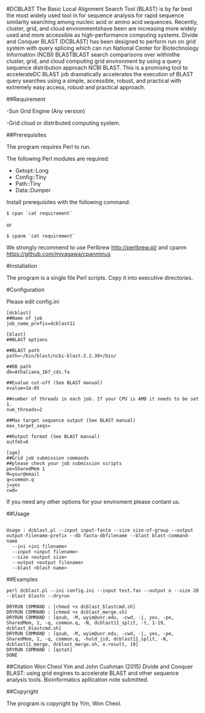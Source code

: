 

#DCBLAST
 The Basic Local Alignment Search Tool (BLAST) is by far best the most widely used tool in for sequence analysis for rapid sequence similarity searching among nucleic acid or amino acid sequences. Recently, cluster, grid, and cloud environmentshave been are increasing more widely used and more accessible as high-performance computing systems. Divide and Conquer BLAST (DCBLAST) has been designed to perform run on grid system with query splicing which can run National Center for Biotechnology Information (NCBI) BLASTBLAST search comparisons  over withinthe cluster, grid, and cloud computing grid environment by using a query sequence distribution approach NCBI BLAST. This is a promising tool to accelerateDC BLAST job dramatically accelerates the execution of BLAST query searches using a simple, accessible, robust, and practical with extremely easy access, robust and practical approach.


##Requirement

-Sun Grid Engine (Any version)

-Grid cloud or distributed computing system.

##Prerequisites

The program requires Perl to run.

The following Perl modules are required:

- Getopt::Long
- Config::Tiny
- Path::Tiny
- Data::Dumper

Install prerequisites with the following command:
```
$ cpan `cat requirement`
```
or
```
$ cpanm `cat requirement`
```

We strongly recommend to use Perlbrew http://perlbrew.pl/ and cpanm https://github.com/miyagawa/cpanminus



#Installation

The program is a single file Perl scripts. Copy it into executive directories.


#Configuration

Please edit config.ini

```
[dcblast]
##Name of job
job_name_prefix=dcblast11

[blast]
##BLAST options

##BLAST path 
path=~/bin/blast/ncbi-blast-2.2.30+/bin/

##DB path
db=Athaliana_167_cds.fa

##Evalue cut-off (See BLAST manual)
evalue=1e-05

##number of threads in each job. If your CPU is AMD it needs to be set 1.
num_threads=2

##Max target sequence output (See BLAST manual)
max_target_seqs=

##Output format (See BLAST manual)
outfmt=6

[sge]
##Grid job submission commands
##please check your job submission scripts
pe=SharedMem 1
M=your@email
q=common.q
j=yes
cwd=

```
If you need any other options for your enviroment please contant us.

##Usage

```

Usage : dcblast.pl --input input-fasta --size size-of-group --output output-filename-prefix --db fasta-dbfilename --blast blast-command-name
  --ini <ini filename>
  --input <input filename>
  --size <output size>
  --output <output filename>
  --blast <blast name>

```


##Examples


```
perl dcblast.pl --ini config.ini --input test.fas --output o --size 20 --blast blastn --dryrun
```

```
DRYRUN COMMAND : [chmod +x dcblast_blastcmd.sh]
DRYRUN COMMAND : [chmod +x dcblast_merge.sh]
DRYRUN COMMAND : [qsub, -M, wyim@unr.edu, -cwd, -j, yes, -pe, SharedMem, 1, -q, common.q, -N, dcblast11_split, -t, 1-19, dcblast_blastcmd.sh]
DRYRUN COMMAND : [qsub, -M, wyim@unr.edu, -cwd, -j, yes, -pe, SharedMem, 1, -q, common.q, -hold_jid, dcblast11_split, -N, dcblast11_merge, dcblast_merge.sh, o.result, 19]
DRYRUN COMMAND : [qstat]
DONE
```

##Citation
Won Cheol Yim and John Cushman (2015) Divide and Conquer BLAST: using grid engines to accelerate BLAST and other sequence analysis tools. Bioinformatics apllication note submitted.



##Copyright

The program is copyright by Yim, Won Cheol.
